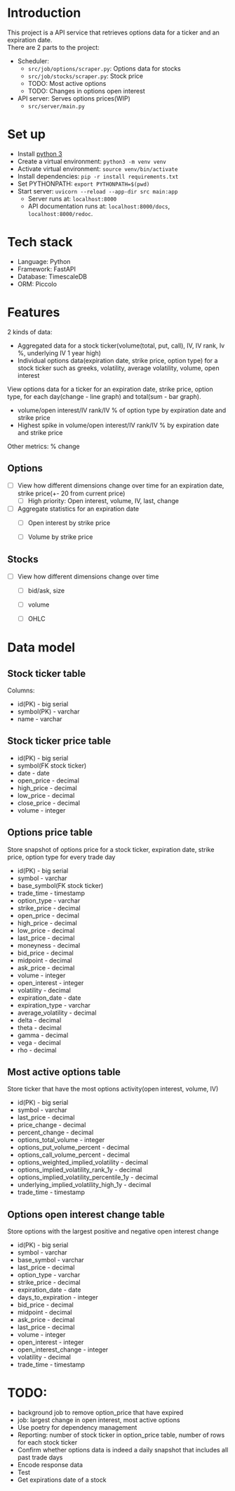 # Introduction
This project is a API service that retrieves options data for a ticker and an expiration date.  
There are 2 parts to the project:
* Scheduler:
  * `src/job/options/scraper.py`: Options data for stocks
  * `src/job/stocks/scraper.py`: Stock price
  * TODO: Most active options
  * TODO: Changes in options open interest
* API server: Serves options prices(WIP)
  * `src/server/main.py`

# Set up
* Install [python 3](https://www.python.org/downloads/)
* Create a virtual environment: `python3 -m venv venv`
* Activate virtual environment: `source venv/bin/activate`
* Install dependencies: `pip -r install requirements.txt`
* Set PYTHONPATH: `export PYTHONPATH=$(pwd)`
* Start server: `uvicorn --reload --app-dir src main:app`
  * Server runs at: `localhost:8000`
  * API documentation runs at: `localhost:8000/docs`, `localhost:8000/redoc`.

# Tech stack
* Language: Python
* Framework: FastAPI
* Database: TimescaleDB
* ORM: Piccolo

# Features
2 kinds of data:
- Aggregated data for a stock ticker(volume(total, put, call), IV, IV rank, Iv %, underlying IV 1 year high)
- Individual options data(expiration date, strike price, option type) for a stock ticker such as greeks, volatility, average volatility, volume, open interest

View options data for a ticker for an expiration date, strike price, option type, for each day(change - line graph) and total(sum - bar graph).
* volume/open interest/IV rank/IV % of option type by expiration date and strike price 
* Highest spike in volume/open interest/IV rank/IV % by expiration date and strike price

Other metrics: % change

## Options
- [ ] View how different dimensions change over time for an expiration date, strike price(+- 20 from current price)
  - [ ] High priority: Open interest, volume, IV, last, change
- [ ] Aggregate statistics for an expiration date
  - [ ] Open interest by strike price
  - [ ] Volume by strike price


## Stocks
- [ ] View how different dimensions change over time
  - [ ] bid/ask, size
  - [ ] volume
  - [ ] OHLC


# Data model
## Stock ticker table
Columns:
* id(PK) - big serial
* symbol(PK) - varchar
* name - varchar

## Stock ticker price table
* id(PK) - big serial
* symbol(FK stock ticker)
* date - date
* open_price - decimal
* high_price - decimal
* low_price - decimal
* close_price - decimal
* volume - integer

## Options price table
Store snapshot of options price for a stock ticker, expiration date, strike price, option type for every trade day
* id(PK) - big serial
* symbol - varchar
* base_symbol(FK stock ticker)
* trade_time - timestamp
* option_type - varchar
* strike_price - decimal
* open_price - decimal
* high_price - decimal
* low_price - decimal
* last_price - decimal
* moneyness - decimal
* bid_price - decimal
* midpoint - decimal
* ask_price - decimal
* volume - integer
* open_interest - integer
* volatility - decimal
* expiration_date - date
* expiration_type - varchar
* average_volatility - decimal
* delta - decimal
* theta - decimal
* gamma - decimal
* vega - decimal
* rho - decimal

## Most active options table
Store ticker that have the most options activity(open interest, volume, IV)
* id(PK) - big serial
* symbol - varchar
* last_price - decimal
* price_change - decimal
* percent_change - decimal
* options_total_volume - integer
* options_put_volume_percent - decimal
* options_call_volume_percent - decimal
* options_weighted_implied_volatility - decimal
* options_implied_volatility_rank_1y - decimal
* options_implied_volatility_percentile_1y - decimal
* underlying_implied_volatility_high_1y - decimal
* trade_time - timestamp

## Options open interest change table
Store options with the largest positive and negative open interest change
* id(PK) - big serial
* symbol - varchar
* base_symbol - varchar
* last_price - decimal
* option_type - varchar
* strike_price - decimal
* expiration_date - date
* days_to_expiration - integer
* bid_price - decimal
* midpoint - decimal
* ask_price - decimal
* last_price - decimal
* volume - integer
* open_interest - integer
* open_interest_change - integer
* volatility - decimal
* trade_time - timestamp

# TODO:
* background job to remove option_price that have expired
* job: largest change in open interest, most active options
* Use poetry for dependency management
* Reporting: number of stock ticker in option_price table, number of rows for each stock ticker
* Confirm whether options data is indeed a daily snapshot that includes all past trade days
* Encode response data
* Test
* Get expirations date of a stock
